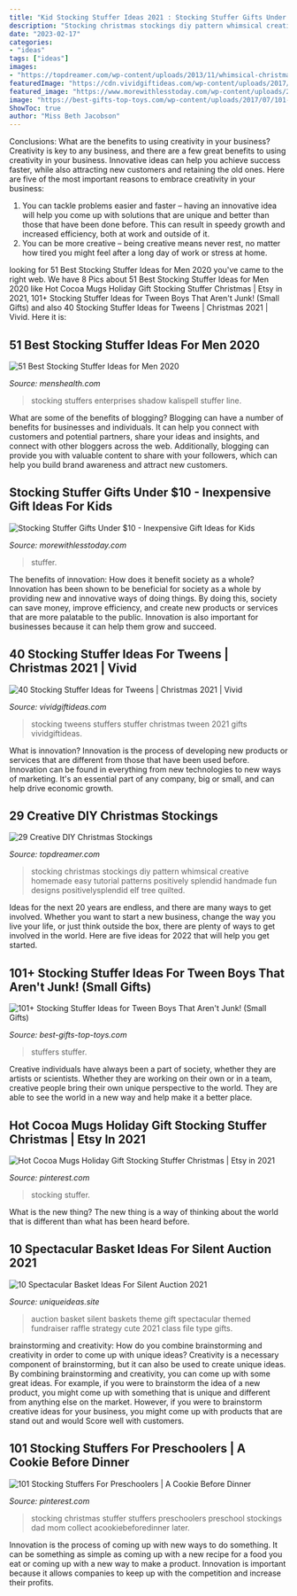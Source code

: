 ```yaml
---
title: "Kid Stocking Stuffer Ideas 2021 : Stocking Stuffer Gifts Under $10"
description: "Stocking christmas stockings diy pattern whimsical creative homemade easy tutorial patterns positively splendid handmade fun designs positivelysplendid elf tree quilted"
date: "2023-02-17"
categories:
- "ideas"
tags: ["ideas"]
images:
- "https://topdreamer.com/wp-content/uploads/2013/11/whimsical-christmas-stocking-1-0021.jpg"
featuredImage: "https://cdn.vividgiftideas.com/wp-content/uploads/2017/10/ss-tweens.jpg"
featured_image: "https://www.morewithlesstoday.com/wp-content/uploads/2019/11/Under-10-2-2048x2048.jpg"
image: "https://best-gifts-top-toys.com/wp-content/uploads/2017/07/101-STOCKING-STUFFERS-TWEEN-BOYS.jpg"
ShowToc: true
author: "Miss Beth Jacobson"
---
```



Conclusions: What are the benefits to using creativity in your business?
Creativity is key to any business, and there are a few great benefits to using creativity in your business. Innovative ideas can help you achieve success faster, while also attracting new customers and retaining the old ones. Here are five of the most important reasons to embrace creativity in your business: 

1. You can tackle problems easier and faster – having an innovative idea will help you come up with solutions that are unique and better than those that have been done before. This can result in speedy growth and increased efficiency, both at work and outside of it. 
2. You can be more creative – being creative means never rest, no matter how tired you might feel after a long day of work or stress at home.

	

		
looking for 51 Best Stocking Stuffer Ideas for Men 2020 you've came to the right web. We have 8 Pics about 51 Best Stocking Stuffer Ideas for Men 2020 like Hot Cocoa Mugs Holiday Gift Stocking Stuffer Christmas | Etsy in 2021, 101+ Stocking Stuffer Ideas for Tween Boys That Aren&#039;t Junk! (Small Gifts) and also 40 Stocking Stuffer Ideas for Tweens | Christmas 2021 | Vivid. Here it is:
		
    
## 51 Best Stocking Stuffer Ideas For Men 2020

<img loading=lazy src="https://hips.hearstapps.com/hmg-prod.s3.amazonaws.com/images/gettyimages-887769412-1544650138.jpg?crop=1.00xw:1.00xh;0,0&amp;resize=1200:*" onerror="this.onerror=null;this.src='https://tse4.mm.bing.net/th?id=OIP.78VFu7CgtcIX8n374PfOAAHaDt&amp;pid=15.1';" alt="51 Best Stocking Stuffer Ideas for Men 2020">

_Source: menshealth.com_

>stocking stuffers enterprises shadow kalispell stuffer line. 

	

What are some of the benefits of blogging?
Blogging can have a number of benefits for businesses and individuals. It can help you connect with customers and potential partners, share your ideas and insights, and connect with other bloggers across the web. Additionally, blogging can provide you with valuable content to share with your followers, which can help you build brand awareness and attract new customers.

    
## Stocking Stuffer Gifts Under $10 - Inexpensive Gift Ideas For Kids

<img loading=lazy src="https://www.morewithlesstoday.com/wp-content/uploads/2019/11/Under-10-2-2048x2048.jpg" onerror="this.onerror=null;this.src='https://tse1.mm.bing.net/th?id=OIP.2lHJ3_9-IZZ-FSJNJffWcwHaHa&amp;pid=15.1';" alt="Stocking Stuffer Gifts Under $10 - Inexpensive Gift Ideas for Kids">

_Source: morewithlesstoday.com_

>stuffer. 

	

The benefits of innovation: How does it benefit society as a whole?
Innovation has been shown to be beneficial for society as a whole by providing new and innovative ways of doing things. By doing this, society can save money, improve efficiency, and create new products or services that are more palatable to the public. Innovation is also important for businesses because it can help them grow and succeed.

    
## 40 Stocking Stuffer Ideas For Tweens | Christmas 2021 | Vivid

<img loading=lazy src="https://cdn.vividgiftideas.com/wp-content/uploads/2017/10/ss-tweens.jpg" onerror="this.onerror=null;this.src='https://tse1.mm.bing.net/th?id=OIP.KfxXQ4-cUlrHzfvdrE9_rQHaMd&amp;pid=15.1';" alt="40 Stocking Stuffer Ideas for Tweens | Christmas 2021 | Vivid">

_Source: vividgiftideas.com_

>stocking tweens stuffers stuffer christmas tween 2021 gifts vividgiftideas. 

	

What is innovation?
Innovation is the process of developing new products or services that are different from those that have been used before. Innovation can be found in everything from new technologies to new ways of marketing. It's an essential part of any company, big or small, and can help drive economic growth.

    
## 29 Creative DIY Christmas Stockings

<img loading=lazy src="https://topdreamer.com/wp-content/uploads/2013/11/whimsical-christmas-stocking-1-0021.jpg" onerror="this.onerror=null;this.src='https://tse3.mm.bing.net/th?id=OIP.JP53Fcz7oUW6yGeJ0Nbz2wHaKY&amp;pid=15.1';" alt="29 Creative DIY Christmas Stockings">

_Source: topdreamer.com_

>stocking christmas stockings diy pattern whimsical creative homemade easy tutorial patterns positively splendid handmade fun designs positivelysplendid elf tree quilted. 

	

Ideas for the next 20 years are endless, and there are many ways to get involved. Whether you want to start a new business, change the way you live your life, or just think outside the box, there are plenty of ways to get involved in the world. Here are five ideas for 2022 that will help you get started.

    
## 101+ Stocking Stuffer Ideas For Tween Boys That Aren&#039;t Junk! (Small Gifts)

<img loading=lazy src="https://best-gifts-top-toys.com/wp-content/uploads/2017/07/101-STOCKING-STUFFERS-TWEEN-BOYS.jpg" onerror="this.onerror=null;this.src='https://tse3.mm.bing.net/th?id=OIP.GvbPhqJ7NkBEWbx5lAIS9wHaO0&amp;pid=15.1';" alt="101+ Stocking Stuffer Ideas for Tween Boys That Aren&#039;t Junk! (Small Gifts)">

_Source: best-gifts-top-toys.com_

>stuffers stuffer. 

	

Creative individuals have always been a part of society, whether they are artists or scientists. Whether they are working on their own or in a team, creative people bring their own unique perspective to the world. They are able to see the world in a new way and help make it a better place.

    
## Hot Cocoa Mugs Holiday Gift Stocking Stuffer Christmas | Etsy In 2021

<img loading=lazy src="https://i.pinimg.com/736x/03/bd/a8/03bda881221b9eceb736700eff2d0459.jpg" onerror="this.onerror=null;this.src='https://tse3.mm.bing.net/th?id=OIP.8JWNXkYjep8MWsoAbsqBsgHaHa&amp;pid=15.1';" alt="Hot Cocoa Mugs Holiday Gift Stocking Stuffer Christmas | Etsy in 2021">

_Source: pinterest.com_

>stocking stuffer. 

	

What is the new thing?
The new thing is a way of thinking about the world that is different than what has been heard before.

    
## 10 Spectacular Basket Ideas For Silent Auction 2021

<img loading=lazy src="https://www.uniqueideas.site/wp-content/uploads/silent-auction-strategy-5-silent-auction-basket-ideas-auction-1.jpg" onerror="this.onerror=null;this.src='https://tse1.mm.bing.net/th?id=OIP._qEztiKm7uF3wE2PkNjqtAHaFj&amp;pid=15.1';" alt="10 Spectacular Basket Ideas For Silent Auction 2021">

_Source: uniqueideas.site_

>auction basket silent baskets theme gift spectacular themed fundraiser raffle strategy cute 2021 class file type gifts. 

	

brainstorming and creativity: How do you combine brainstorming and creativity in order to come up with unique ideas?
Creativity is a necessary component of brainstorming, but it can also be used to create unique ideas. By combining brainstorming and creativity, you can come up with some great ideas. For example, if you were to brainstorm the idea of a new product, you might come up with something that is unique and different from anything else on the market. However, if you were to brainstorm creative ideas for your business, you might come up with products that are stand out and would Score well with customers.

    
## 101 Stocking Stuffers For Preschoolers | A Cookie Before Dinner

<img loading=lazy src="https://i.pinimg.com/originals/18/0c/19/180c19821eb042f4b6c1df730b6ac3cf.jpg" onerror="this.onerror=null;this.src='https://tse2.mm.bing.net/th?id=OIP.TwtJS0o80pmfjTGBXfaQnAHaLK&amp;pid=15.1';" alt="101 Stocking Stuffers For Preschoolers | A Cookie Before Dinner">

_Source: pinterest.com_

>stocking christmas stuffer stuffers preschoolers preschool stockings dad mom collect acookiebeforedinner later. 

	

Innovation is the process of coming up with new ways to do something. It can be something as simple as coming up with a new recipe for a food you eat or coming up with a new way to make a product. Innovation is important because it allows companies to keep up with the competition and increase their profits.

